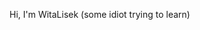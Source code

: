Hi, I'm WitaLisek (some idiot trying to learn)

<!---
WitaLisek/WitaLisek is a ✨ special ✨ repository because its `README.md` (this file) appears on your GitHub profile.
You can click the Preview link to take a look at your changes.
--->
